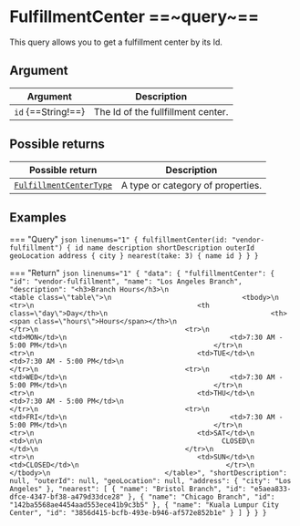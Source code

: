 # FulfillmentCenter ==~query~==

This query allows you to get a fulfillment center by its Id.

## Argument

| Argument           	| Description                         	|
|--------------------	|-------------------------------------	|
| `id` {==String!==} 	| The Id of the fullfillment center. 	  |

## Possible returns

| Possible return                                	                    | Description                       	|
|--------------------------------------------------------------------	|------------------------------------	|
| [`FulfillmentCenterType`](../objects/FulfillmentCenterType.md) 	    | A type or category of properties.  	|

## Examples

=== "Query"
    ```json linenums="1"
    {
      fulfillmentCenter(id: "vendor-fulfillment") {
        id
        name
        description
        shortDescription
        outerId
        geoLocation
        address {
          city
        }
        nearest(take: 3) {
          name
          id
        }
      }
    }
    ```

=== "Return"
    ```json linenums="1"
    {
      "data": {
        "fulfillmentCenter": {
          "id": "vendor-fulfillment",
          "name": "Los Angeles Branch",
          "description": "<h3>Branch Hours</h3>\n                            <table class=\"table\">\n                                <tbody>\n                                    <tr>\n                                        <th class=\"day\">Day</th>\n                                        <th><span class=\"hours\">Hours</span></th>\n                                    </tr>\n                                    <tr>\n                                        <td>MON</td>\n                                        <td>7:30 AM - 5:00 PM</td>\n                                    </tr>\n                                    <tr>\n                                        <td>TUE</td>\n                                        <td>7:30 AM - 5:00 PM</td>\n                                    </tr>\n                                    <tr>\n                                        <td>WED</td>\n                                        <td>7:30 AM - 5:00 PM</td>\n                                    </tr>\n                                    <tr>\n                                        <td>THU</td>\n                                        <td>7:30 AM - 5:00 PM</td>\n                                    </tr>\n                                    <tr>\n                                        <td>FRI</td>\n                                        <td>7:30 AM - 5:00 PM</td>\n                                    </tr>\n                                    <tr>\n                                        <td>SAT</td>\n                                        <td>\n\n                                            CLOSED\n                                        </td>\n                                    </tr>\n                                    <tr>\n                                        <td>SUN</td>\n                                        <td>CLOSED</td>\n                                    </tr>\n                                </tbody>\n                            </table>",
          "shortDescription": null,
          "outerId": null,
          "geoLocation": null,
          "address": {
            "city": "Los Angeles"
          },
          "nearest": [
            {
              "name": "Bristol Branch",
              "id": "e5aea833-dfce-4347-bf38-a479d33dce28"
            },
            {
              "name": "Chicago Branch",
              "id": "142ba5568ae4454aad553ece41b9c3b5"
            },
            {
              "name": "Kuala Lumpur City Center",
              "id": "3856d415-bcfb-493e-b946-af572e852b1e"
            }
          ]
        }
      }
    }
    ```